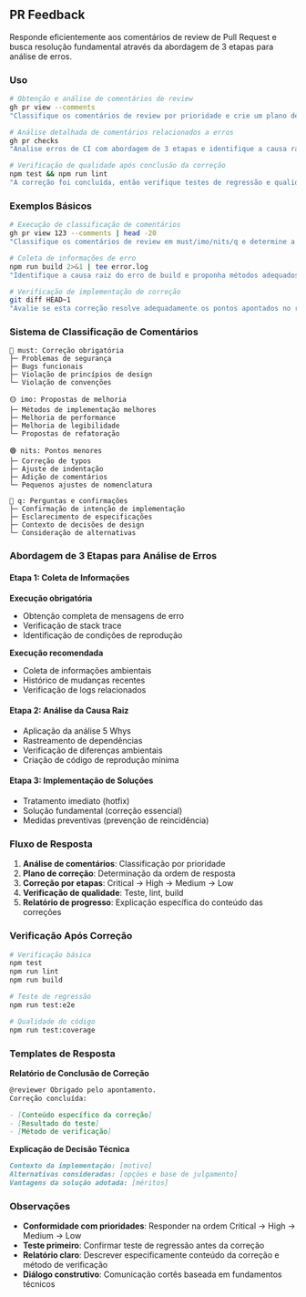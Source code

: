 ## PR Feedback

Responde eficientemente aos comentários de review de Pull Request e busca resolução fundamental através da abordagem de 3 etapas para análise de erros.

### Uso

```bash
# Obtenção e análise de comentários de review
gh pr view --comments
"Classifique os comentários de review por prioridade e crie um plano de resposta"

# Análise detalhada de comentários relacionados a erros
gh pr checks
"Analise erros de CI com abordagem de 3 etapas e identifique a causa raiz"

# Verificação de qualidade após conclusão da correção
npm test && npm run lint
"A correção foi concluída, então verifique testes de regressão e qualidade do código"
```

### Exemplos Básicos

```bash
# Execução de classificação de comentários
gh pr view 123 --comments | head -20
"Classifique os comentários de review em must/imo/nits/q e determine a ordem de resposta"

# Coleta de informações de erro
npm run build 2>&1 | tee error.log
"Identifique a causa raiz do erro de build e proponha métodos adequados de correção"

# Verificação de implementação de correção
git diff HEAD~1
"Avalie se esta correção resolve adequadamente os pontos apontados no review"
```

### Sistema de Classificação de Comentários

```text
🔴 must: Correção obrigatória
├─ Problemas de segurança
├─ Bugs funcionais
├─ Violação de princípios de design
└─ Violação de convenções

🟡 imo: Propostas de melhoria
├─ Métodos de implementação melhores
├─ Melhoria de performance
├─ Melhoria de legibilidade
└─ Propostas de refatoração

🟢 nits: Pontos menores
├─ Correção de typos
├─ Ajuste de indentação
├─ Adição de comentários
└─ Pequenos ajustes de nomenclatura

🔵 q: Perguntas e confirmações
├─ Confirmação de intenção de implementação
├─ Esclarecimento de especificações
├─ Contexto de decisões de design
└─ Consideração de alternativas
```

### Abordagem de 3 Etapas para Análise de Erros

#### Etapa 1: Coleta de Informações

**Execução obrigatória**

- Obtenção completa de mensagens de erro
- Verificação de stack trace
- Identificação de condições de reprodução

**Execução recomendada**

- Coleta de informações ambientais
- Histórico de mudanças recentes
- Verificação de logs relacionados

#### Etapa 2: Análise da Causa Raiz

- Aplicação da análise 5 Whys
- Rastreamento de dependências
- Verificação de diferenças ambientais
- Criação de código de reprodução mínima

#### Etapa 3: Implementação de Soluções

- Tratamento imediato (hotfix)
- Solução fundamental (correção essencial)
- Medidas preventivas (prevenção de reincidência)

### Fluxo de Resposta

1. **Análise de comentários**: Classificação por prioridade
2. **Plano de correção**: Determinação da ordem de resposta
3. **Correção por etapas**: Critical → High → Medium → Low
4. **Verificação de qualidade**: Teste, lint, build
5. **Relatório de progresso**: Explicação específica do conteúdo das correções

### Verificação Após Correção

```bash
# Verificação básica
npm test
npm run lint
npm run build

# Teste de regressão
npm run test:e2e

# Qualidade do código
npm run test:coverage
```

### Templates de Resposta

**Relatório de Conclusão de Correção**

```markdown
@reviewer Obrigado pelo apontamento.
Correção concluída:

- [Conteúdo específico da correção]
- [Resultado do teste]
- [Método de verificação]
```

**Explicação de Decisão Técnica**

```markdown
Contexto da implementação: [motivo]
Alternativas consideradas: [opções e base de julgamento]
Vantagens da solução adotada: [méritos]
```

### Observações

- **Conformidade com prioridades**: Responder na ordem Critical → High → Medium → Low
- **Teste primeiro**: Confirmar teste de regressão antes da correção
- **Relatório claro**: Descrever especificamente conteúdo da correção e método de verificação
- **Diálogo construtivo**: Comunicação cortês baseada em fundamentos técnicos
